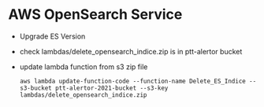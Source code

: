 # AWS OpenSearch Service

* Upgrade ES Version

* check lambdas/delete_opensearch_indice.zip is in ptt-alertor bucket

* update lambda function from s3 zip file

    ```console
    aws lambda update-function-code --function-name Delete_ES_Indice --s3-bucket ptt-alertor-2021-bucket --s3-key lambdas/delete_opensearch_indice.zip
    ```